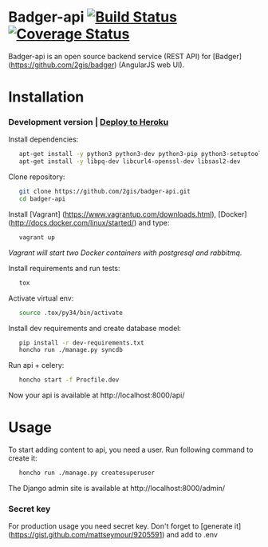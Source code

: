 # Badger-api [![Build Status](https://travis-ci.org/2gis/badger-api.svg?branch=master)](https://travis-ci.org/2gis/badger-api) [![Coverage Status](https://coveralls.io/repos/2gis/badger-api/badge.svg?branch=master&service=github)](https://coveralls.io/github/2gis/badger-api?branch=master)
Badger-api is an open source backend service (REST API) for [Badger] (https://github.com/2gis/badger) (AngularJS web UI).

# Installation

### Development version | <a href="README_HEROKU.md">Deploy to Heroku</a>

Install dependencies:
```bash
   apt-get install -y python3 python3-dev python3-pip python3-setuptools python-virtualenv python-tox
   apt-get install -y libpq-dev libcurl4-openssl-dev libsasl2-dev
```

Clone repository:
```bash
   git clone https://github.com/2gis/badger-api.git
   cd badger-api
```

Install [Vagrant] (https://www.vagrantup.com/downloads.html), [Docker] (http://docs.docker.com/linux/started/) and type:
```bash
   vagrant up
```
*Vagrant will start two Docker containers with postgresql and rabbitmq.*

Install requirements and run tests:
```bash
   tox
```

Activate virtual env:
```bash
   source .tox/py34/bin/activate
```

Install dev requirements and create database model:
```bash
   pip install -r dev-requirements.txt
   honcho run ./manage.py syncdb
```

Run api + celery:
```bash
   honcho start -f Procfile.dev
```

Now your api is available at http://localhost:8000/api/


# Usage

To start adding content to api, you need a user. Run following command to create it:
```bash
   honcho run ./manage.py createsuperuser
```

The Django admin site is available at http://localhost:8000/admin/

### Secret key

For production usage you need secret key. Don't forget to [generate it] (https://gist.github.com/mattseymour/9205591) and add to .env

